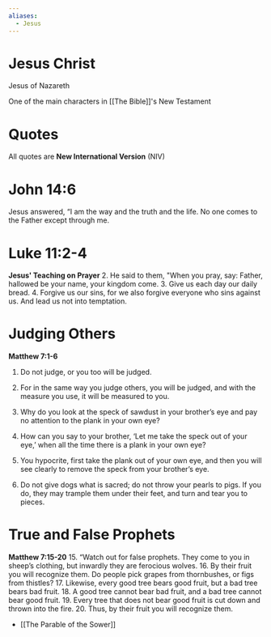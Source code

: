 ```yaml
---
aliases:
  - Jesus
---
```

# Jesus Christ
Jesus of Nazareth

One of the main characters in [[The Bible]]'s New Testament
# Quotes
All quotes are **New International Version** (NIV)
# John 14:6
Jesus answered, “I am the way and the truth and the life. No one comes to the Father except through me.
# Luke 11:2-4
**Jesus' Teaching on Prayer**
2. He said to them, "When you pray, say:
	Father,
	 hallowed be your name,
	 your kingdom come.
3.   Give us each day our daily bread.
4.   Forgive us our sins,
	 for we also forgive everyone who sins against us.
	 And lead us not into temptation.
# Judging Others
**Matthew 7:1-6**
1. Do not judge, or you too will be judged.
2. For in the same way you judge others, you will be judged, and with the measure you use, it will be measured to you.

3. Why do you look at the speck of sawdust in your brother’s eye and pay no attention to the plank in your own eye?
4. How can you say to your brother, ‘Let me take the speck out of your eye,’ when all the time there is a plank in your own eye?
5. You hypocrite, first take the plank out of your own eye, and then you will see clearly to remove the speck from your brother’s eye.

6. Do not give dogs what is sacred; do not throw your pearls to pigs. If you do, they may trample them under their feet, and turn and tear you to pieces. 
# True and False Prophets
**Matthew 7:15-20**
15. “Watch out for false prophets. They come to you in sheep’s clothing, but inwardly they are ferocious wolves.
16. By their fruit you will recognize them. Do people pick grapes from thornbushes, or figs from thistles?
17. Likewise, every good tree bears good fruit, but a bad tree bears bad fruit. 
18. A good tree cannot bear bad fruit, and a bad tree cannot bear good fruit.
19. Every tree that does not bear good fruit is cut down and thrown into the fire.
20. Thus, by their fruit you will recognize them.

- [[The Parable of the Sower]]